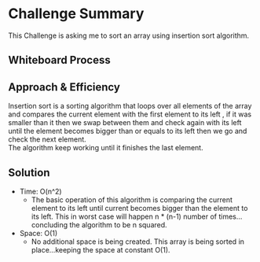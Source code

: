 # Challenge Summary
<!-- Description of the challenge -->
This Challenge is asking me to sort an array using insertion sort algorithm. 
## Whiteboard Process
<!-- Embedded whiteboard image -->

## Approach & Efficiency
<!-- What approach did you take? Why? What is the Big O space/time for this approach? -->
Insertion sort is a sorting algorithm that loops over all elements of the array and compares the current element with the first element to its left , if it was smaller than it then we swap between them and check again with its left until the element becomes bigger than or equals to its left then we go and check the next element.  
The algorithm keep working until it finishes the last element.

## Solution
<!-- Show how to run your code, and examples of it in action -->
- Time: O(n^2)
    - The basic operation of this algorithm is comparing the current element to its left until current becomes bigger than the element to its left. This in worst case will happen n * (n-1) number of times…concluding the algorithm to be n squared.
- Space: O(1)
    - No additional space is being created. This array is being sorted in place…keeping the space at constant O(1).

